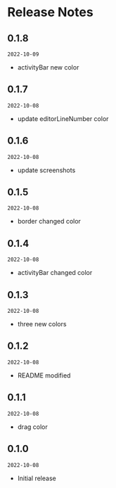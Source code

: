 # Release Notes

## 0.1.8

`2022-10-09`

- activityBar new color

## 0.1.7

`2022-10-08`

- update editorLineNumber color

## 0.1.6

`2022-10-08`

- update screenshots

## 0.1.5

`2022-10-08`

- border changed color

## 0.1.4

`2022-10-08`

- activityBar changed color

## 0.1.3

`2022-10-08`

- three new colors

## 0.1.2

`2022-10-08`

- README modified

## 0.1.1

`2022-10-08`

- drag color

## 0.1.0

`2022-10-08`

- Initial release

